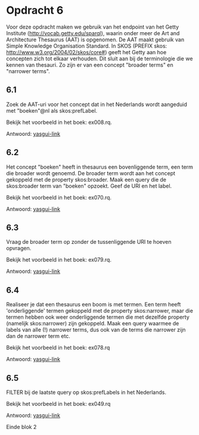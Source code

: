 # Opdracht 6
Voor deze opdracht maken we gebruik van het endpoint van het Getty Institute (http://vocab.getty.edu/sparql), waarin onder meer de Art and Architecture Thesaurus (AAT) is opgenomen. De AAT maakt gebruik van Simple Knowledge Organisation Standard. In SKOS (PREFIX skos: <http://www.w3.org/2004/02/skos/core#>) geeft het Getty aan hoe concepten zich tot elkaar verhouden. Dit sluit aan bij de terminologie die we kennen van thesauri. Zo zijn er van een concept "broader terms" en "narrower terms".

## 6.1
Zoek de AAT-uri voor het concept dat in het Nederlands wordt aangeduid met "boeken"@nl als skos:prefLabel.

Bekijk het voorbeeld in het boek: ex008.rq.

Antwoord: [yasgui-link](http://yasgui.triply.cc/#query=PREFIX%20skos%3A%20%3Chttp%3A%2F%2Fwww.w3.org%2F2004%2F02%2Fskos%2Fcore%23%3E%0A%0ASELECT%20%3Fconcept%20WHERE%20%7B%0A%20%20%3Fconcept%20skos%3AprefLabel%20%22boeken%22%40nl%20.%0A%7D%20&endpoint=http%3A%2F%2Fvocab.getty.edu%2Fsparql&requestMethod=POST&tabTitle=Query%205&headers=%7B%7D&contentTypeConstruct=application%2Fn-triples%2C*%2F*%3Bq%3D0.9&contentTypeSelect=application%2Fsparql-results%2Bjson%2C*%2F*%3Bq%3D0.9&outputFormat=table)

## 6.2
Het concept "boeken" heeft in thesaurus een bovenliggende term, een term die broader wordt genoemd. De broader term wordt aan het concept gekoppeld met de property skos:broader. Maak een query die de skos:broader term van "boeken" opzoekt. Geef de URI en het label.

Bekijk het voorbeeld in het boek: ex070.rq.

Antwoord: [yasgui-link](http://yasgui.triply.cc/#query=PREFIX%20skos%3A%20%3Chttp%3A%2F%2Fwww.w3.org%2F2004%2F02%2Fskos%2Fcore%23%3E%0A%0ASELECT%20%3Fbt%20%3Flabel%20WHERE%20%7B%0A%20%20%3Fconcept%20skos%3AprefLabel%20%22boeken%22%40nl%20%3B%0A%20%20%20%20%20%20%20%20%20%20%20skos%3Abroader%20%3Fbt%20.%0A%20%20%3Fbt%20skos%3AprefLabel%20%3Flabel%20.%0A%7D%20&endpoint=http%3A%2F%2Fvocab.getty.edu%2Fsparql&requestMethod=POST&tabTitle=Query%205&headers=%7B%7D&contentTypeConstruct=application%2Fn-triples%2C*%2F*%3Bq%3D0.9&contentTypeSelect=application%2Fsparql-results%2Bjson%2C*%2F*%3Bq%3D0.9&outputFormat=table)

## 6.3
Vraag de broader term op zonder de tussenliggende URI te hoeven opvragen.

Bekijk het voorbeeld in het boek: ex079.rq.

Antwoord: [yasgui-link](http://yasgui.triply.cc/#query=PREFIX%20skos%3A%20%3Chttp%3A%2F%2Fwww.w3.org%2F2004%2F02%2Fskos%2Fcore%23%3E%0A%0ASELECT%20%3Flabel%20WHERE%20%7B%0A%20%20%3Fconcept%20skos%3AprefLabel%20%22boeken%22%40nl%20%3B%0A%20%20%20%20%20%20%20%20%20%20%20skos%3Abroader%2Fskos%3AprefLabel%20%3Flabel%20.%0A%7D%20&endpoint=http%3A%2F%2Fvocab.getty.edu%2Fsparql&requestMethod=POST&tabTitle=Query%205&headers=%7B%7D&contentTypeConstruct=application%2Fn-triples%2C*%2F*%3Bq%3D0.9&contentTypeSelect=application%2Fsparql-results%2Bjson%2C*%2F*%3Bq%3D0.9&outputFormat=table)

## 6.4
Realiseer je dat een thesaurus een boom is met termen. Een term heeft 'onderliggende' termen gekoppeld met de property skos:narrower, maar die termen hebben ook weer onderliggende termen die met dezelfde property (namelijk skos:narrower) zijn gekoppeld. Maak een query waarmee de labels van alle (!) narrower terms, dus ook van de terms die narrower zijn dan de narrower term etc.

Bekijk het voorbeeld in het boek: ex078.rq

Antwoord: [yasgui-link](http://yasgui.triply.cc/#query=PREFIX%20skos%3A%20%3Chttp%3A%2F%2Fwww.w3.org%2F2004%2F02%2Fskos%2Fcore%23%3E%0A%0ASELECT%20%3Flabel%20WHERE%20%7B%0A%20%20%3Fconcept%20skos%3AprefLabel%20%22boeken%22%40nl%20%3B%0A%20%20%20%20%20%20%20%20%20%20%20skos%3Anarrower%2B%2Fskos%3AprefLabel%20%3Flabel%20.%0A%7D%20&endpoint=http%3A%2F%2Fvocab.getty.edu%2Fsparql&requestMethod=POST&tabTitle=Query%205&headers=%7B%7D&contentTypeConstruct=application%2Fn-triples%2C*%2F*%3Bq%3D0.9&contentTypeSelect=application%2Fsparql-results%2Bjson%2C*%2F*%3Bq%3D0.9&outputFormat=table)

## 6.5
FILTER bij de laatste query op skos:prefLabels in het Nederlands.

Bekijk het voorbeeld in het boek: ex049.rq

Antwoord: [yasgui-link](http://yasgui.triply.cc/#query=PREFIX%20skos%3A%20%3Chttp%3A%2F%2Fwww.w3.org%2F2004%2F02%2Fskos%2Fcore%23%3E%0A%0ASELECT%20%3Flabel%20WHERE%20%7B%0A%20%20%3Fconcept%20skos%3AprefLabel%20%22boeken%22%40nl%20%3B%0A%20%20%20%20%20%20%20%20%20%20%20skos%3Anarrower%2B%2Fskos%3AprefLabel%20%3Flabel%20.%0A%20%20FILTER%20(lang(%3Flabel)%20%3D%20%22nl%22)%0A%7D%20&endpoint=http%3A%2F%2Fvocab.getty.edu%2Fsparql&requestMethod=POST&tabTitle=Query%205&headers=%7B%7D&contentTypeConstruct=application%2Fn-triples%2C*%2F*%3Bq%3D0.9&contentTypeSelect=application%2Fsparql-results%2Bjson%2C*%2F*%3Bq%3D0.9&outputFormat=table)

Einde blok 2